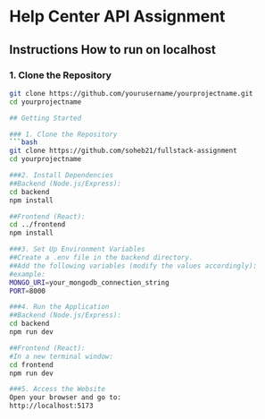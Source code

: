 # Help Center API Assignment

## Instructions How to run on localhost

### 1. Clone the Repository

```bash or VS Code
git clone https://github.com/yourusername/yourprojectname.git
cd yourprojectname

## Getting Started

### 1. Clone the Repository
```bash
git clone https://github.com/soheb21/fullstack-assignment
cd yourprojectname

###2. Install Dependencies
##Backend (Node.js/Express):
cd backend
npm install

##Frontend (React):
cd ../frontend
npm install

###3. Set Up Environment Variables
##Create a .env file in the backend directory.
##Add the following variables (modify the values accordingly):
#example:
MONGO_URI=your_mongodb_connection_string
PORT=8000

###4. Run the Application
##Backend (Node.js/Express):
cd backend
npm run dev

##Frontend (React):
#In a new terminal window:
cd frontend
npm run dev

###5. Access the Website
Open your browser and go to:
http://localhost:5173
